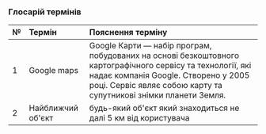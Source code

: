 ### Глосарій термінів

|№|	Термін|	Пояснення терміну
|:-     |:-         |:- |
|1|	Google maps| Google Карти — набір програм, побудованих на основі безкоштовного картографічного сервісу та технології, які надає компанія Google. Створено у 2005 році. Сервіс являє собою карту та супутникові знімки планети Земля.
|2|	Найближчий об'єкт| будь-який об'єкт який знаходиться не далі 5 км від користувача
